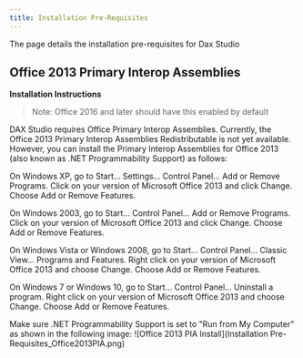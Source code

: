 ```yaml
---
title: Installation Pre-Requisites
---
```

The page details the installation pre-requisites for Dax Studio

## Office 2013 Primary Interop Assemblies

**Installation Instructions**

> Note: Office 2016 and later should have this enabled by default

DAX Studio requires Office Primary Interop Assemblies. Currently, the Office 2013 Primary Interop Assemblies Redistributable is not yet available. However, you can install the Primary Interop Assemblies for Office 2013 (also known as .NET Programmability Support) as follows:

On Windows XP, go to Start... Settings... Control Panel... Add or Remove Programs. Click on your version of Microsoft Office 2013 and click Change. Choose Add or Remove Features.

On Windows 2003, go to Start... Control Panel... Add or Remove Programs. Click on your version of Microsoft Office 2013 and click Change. Choose Add or Remove Features.

On Windows Vista or Windows 2008, go to Start... Control Panel... Classic View... Programs and Features. Right click on your version of Microsoft Office 2013 and choose Change. Choose Add or Remove Features.

On Windows 7 or Windows 10, go to Start... Control Panel... Uninstall a program. Right click on your version of Microsoft Office 2013 and choose Change. Choose Add or Remove Features.

Make sure .NET Programmability Support is set to "Run from My Computer" as shown in the following image:
![Office 2013 PIA Install](Installation Pre-Requisites_Office2013PIA.png)
